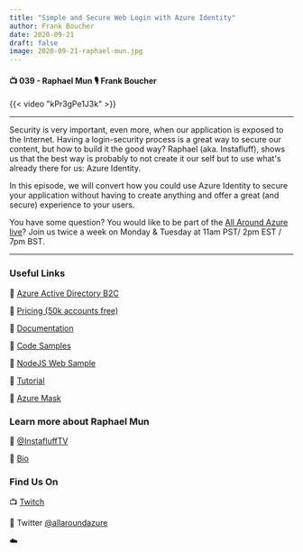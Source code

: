 ```yaml
---
title: "Simple and Secure Web Login with Azure Identity"
author: Frank Boucher
date: 2020-09-21
draft: false
image: 2020-09-21-raphael-mun.jpg
---
```


#### 📺 039 - Raphael Mun 🎙️ Frank Boucher

<!--more-->

{{< video "kPr3gPe1J3k" >}}

---

Security is very important, even more, when our application is exposed to the Internet. Having a login-security process is a great way to secure our content, but how to build it the good way?  Raphael (aka. Instafluff), shows us that the best way is probably to not create it our self but to use what's already there for us: Azure Identity.

In this episode, we will convert how you could use Azure Identity to secure your application without having to create anything and offer a great (and secure) experience to your users.

You have some question? You would like to be part of the [All Around Azure live](https://twitter.com/allaroundazure)? Join us twice a week on Monday & Tuesday at 11am PST/ 2pm EST / 7pm BST.

---

### Useful Links


🔗 [Azure Active Directory B2C](https://azure.microsoft.com/en-us/services/active-directory/external-identities/b2c/?WT.mc_id=allaroundazure-blog-frbouche)

🔗 [Pricing (50k accounts free)](https://azure.microsoft.com/en-ca/pricing/details/active-directory/external-identities/?WT.mc_id=allaroundazure-blog-frbouche)

🔗 [Documentation](https://docs.microsoft.com/en-us/azure/active-directory-b2c/?WT.mc_id=allaroundazure-blog-frbouche)

🔗 [Code Samples](https://docs.microsoft.com/en-us/azure/active-directory-b2c/code-samples?WT.mc_id=allaroundazure-blog-frbouche) 

🔗 [NodeJS Web Sample](https://github.com/Azure-Samples/active-directory-b2c-javascript-nodejs-webapi?WT.mc_id=allaroundazure-blog-frbouche)

🔗 [Tutorial](https://docs.microsoft.com/en-us/azure/active-directory-b2c/tutorial-create-tenant?WT.mc_id=allaroundazure-blog-frbouche) 

🔗 [Azure Mask](https://github.com/clarkio/azure-mask?WT.mc_id=allaroundazure-blog-frbouche)



### Learn more about Raphael Mun

🔗 [@InstafluffTV](https://twitter.com/InstafluffTV)

🔗 [Bio](instafluff.tv)



### Find Us On

📺 [Twitch](https://www.twitch.tv/microsoftdeveloper)

🔗 Twitter [@allaroundazure](https://twitter.com/allaroundazure)

☁️
